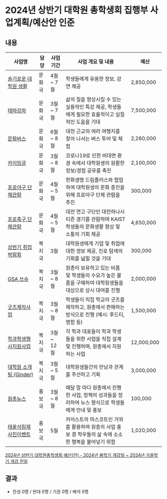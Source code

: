 2024년 상반기 대학원 총학생회 집행부 사업계획/예산안 인준
===

## 내용
| 사업명                                        | 담당   | 사업 기간 | 사업 개요 및 내용                                                                  | 예산         |
|-----------------------------------------------|--------|-----------|-----------------------------------------------------------------------------|------------|
| [슬기로운 대학원 생활](문화국_슬대생.md)        | 문화국 | 4월 ~ 7월 | 학생들에게 유용한 정보, 강연 제공                                                         | 2,850,000 |  
| [테마강좌](문화국_테마강좌.md)                    | 문화국 | 3월 ~ 7월 | 삶의 질을 향상시킬 수 있는 실용적인 특강 제공, 학생들에게 필요한 효율적이고 실질적인 도움을 기대                     |7,500,000  |
| [문화버스](문화국_문화버스.md)               | 문화국 | 6월 ~ 8월 | 대전 근교의 여러 여행지를 찾아 나서는 버스 투어 및 체험                                   | 2,260,000 |
| [카이밍글](문화국_카이밍글.md)                    | 문화국 | 3월 ~ 8월 | 코로나19로 인한 비대면 환경 속에서 대학원생의 원활한 정보/경험 공유를 촉진                                 |2,100,000 |
| [프로야구 단체관람](문화국_프로야구.md)                    | 문화국 | 4월 ~ 5월 | 한화생명 드림플러스와 협업하여 대학원생의 문화 증진을 위해 프로야구 단체 관람을 추진                                 | 300,000 |
| [프로축구 단체관람](문화국_프로축구.md)                    | 문화국 | 4월 ~ 5월 | 대전 연고 구단인 대전하나시티즌 경기를 관람하며 KAIST 학생들의 문화생활 향상 및 소통의 기회 제공                        | 4,650,000 |
| [상반기 취업박람회](복지국_취박.md)                | 복지국 | 3월 | 대학원생에게 기업 및 취업에 대한 정보 제공, 진로 탐색의 기회를 넓힐 것을 기대             |300,000|
| [GSA 쓰슈](복지국_쓰슈.md)                | 복지국 | 3월 ~ 8월 | 원총이 보유하고 있는 비품 및 학생들의 수요가 높은 물품을 구매하여 대학원생들을 대상으로 상시 대여를 진행                 |2,000,000|
| [굿즈제작사업](복지국_굿즈.md)                | 복지국 | 3월 ~ 8월 | 학생들이 직접 학교의 굿즈를 제작하고, 원총에서 판매하는 방식으로 진행 (예시: 후드티, 명함 등)                     |1,500,000 |
| [학과학생행사지원사업](복지국_학학행지.md)        | 복지국 | 3월 ~ 12월  | 각 학과 대표들이 학과 학생들을 위한 사업을 직접 설계 및 진행하며, 원총에서 지원하는 사업                         |12,000,000 |
| [대학원 소개팅 (Ginder)](복지국_대학원소개팅.md) | 복지국 | 3월 ~ 5월 | 대학원생들간의 만남과 관계를 주선하고 기획      |3,000,000 |   
| [원총뉴스](홍보국_원총뉴스.md)     | 홍보국 | 3월 ~ 8월 | 매달 말 마다 원총에서 진행한 사업, 정책의 성과들을 정리하여 뉴스 형식으로 학생들에게 안내 및 홍보      | 100,000 | 
| [태울석림제 사진이벤트](홍보국_태울석림제.md)     | 홍보국 | 5월 | 카이스트의 마스코트인 거위를 활용하여 원총의 사업 홍보 겸 학우들의 삶 속에 소소한 행복을 불어넣기 위함      | 1,020,000| 

[2024년 상반기 대학원총학생회 예산(안) - 2024년 봄학기 개강일 ~ 2024년 가을학기 개강 전일](https://docs.google.com/spreadsheets/d/1zDmGYBEFAcE2eK54zDEGhmtaXSlr-TBUNHIS_SbAVOs/edit?usp=sharing)

## 결과
- 찬성 0명 / 반대 0명 / 기권 0명 / 배석 0명
